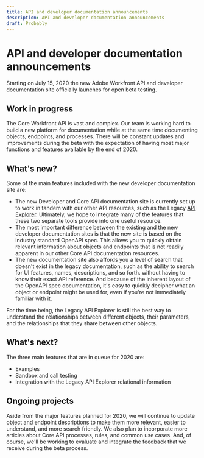 ```yaml
---
title: API and developer documentation announcements
description: API and developer documentation announcements
draft: Probably
---
```

# API and developer documentation announcements

Starting on July 15, 2020 the new Adobe Workfront API and developer documentation site officially launches for open beta testing.

## Work in progress

The Core Workfront API is vast and complex. Our team is working hard to build a new platform for documentation while at the same time documenting objects, endpoints, and processes. There will be constant updates and improvements during the beta with the expectation of having most major functions and features available by the end of 2020.

## What's new?

Some of the main features included with the new developer documentation site are:

* The new Developer and Core API documentation site is currently set up to work in tandem with our other API resources, such as the Legacy [API Explorer](../../wf-api/general/api-explorer.md). Ultimately, we hope to integrate many of the features that these two separate tools provide into one useful resource. 
* The most important difference between the existing and the new developer documentation sites is that the new site is based on the industry standard OpenAPI&nbsp;spec. This allows you to quickly obtain relevant information about objects and endpoints that is not readily apparent in our other Core API documentation resources. 
* The new documentation site also affords you a level of search that doesn't exist in the legacy documentation, such as the ability to search for UI features, names, descriptions, and so forth. without having to know their exact API reference. And because of the inherent layout of the OpenAPI&nbsp;spec documentation, it's easy to quickly decipher what an object or endpoint might be used for, even if you're not immediately familiar with it.

For the time being, the Legacy API&nbsp;Explorer is still the best way to understand the relationships between different objects, their parameters, and the relationships that they share between other objects.

## What's next?

The three main features that are in queue for 2020 are:

* Examples
* Sandbox and call testing
* Integration with the Legacy API Explorer relational information

## Ongoing projects

Aside from the major features planned for 2020, we will continue to update object and endpoint descriptions to make them more relevant, easier to understand, and more search friendly. We also plan to incorporate more articles about Core API processes, rules, and common use cases. And, of course, we'll be working to evaluate and integrate the feedback that we receive during the beta process. 
